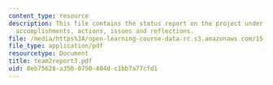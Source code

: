 ```yaml
---
content_type: resource
description: This file contains the status report on the project under the subheads
  accomplishments, actions, issues and reflections.
file: /media/https%3A/open-learning-course-data-rc.s3.amazonaws.com/15-568a-practical-information-technology-management-spring-2005/8eb75628a3500750404dc1bb7a77cfd1_team2report3.pdf
file_type: application/pdf
resourcetype: Document
title: team2report3.pdf
uid: 8eb75628-a350-0750-404d-c1bb7a77cfd1
---
```

